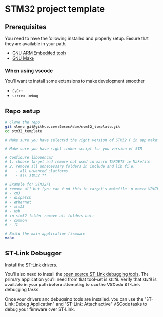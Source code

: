# STM32 project template

## Prerequisites

You need to have the following installed and properly setup. Ensure that they are available in your path.

- [GNU ARM Embedded tools](https://developer.arm.com/downloads/-/gnu-rm)
- [GNU Make](https://www.gnu.org/software/make/)

### When using vscode

You'll want to install some extensions to make development smoother

- `C/C++`
- `Cortex-Debug`

## Repo setup

```bash
# Clone the repo
git clone git@github.com:BenesAdam/stm32_template.git
cd stm32_template

# Make sure you have selected the right version of STM32 F in app makefile

# Make sure you have right linker script for you version of STM

# Configure libopencm3
# 1. choose target and remove not used in macro TARGETS in Makefile
# 2. remove all unnecessary folders in include and lib file.
#    - all unwanted platforms
#    - all stm32 f*

# Example for STM32F1
# remove all but (you can find this in target's makefile in macro VPATH):
# - cm3
# - dispatch
# - ethernet
# - stm32
# - usb
# in stm32 folder remove all folders but:
# - common
# - f1

# Build the main application firmware
make
```

## ST-Link Debugger

Install the [ST-Link drivers](https://www.st.com/en/development-tools/stsw-link009.html).

You'll also need to install the [open source ST-Link debugging tools](https://github.com/stlink-org/stlink). The primary application you'll need from that tool-set is *stutil*. Verify that *stutil* is available in your path before attempting to use the VSCode ST-Link debugging tasks.

Once your drivers and debugging tools are installed, you can use the "ST-Link: Debug Application" and "ST-Link: Attach active" VSCode tasks to debug your firmware over ST-Link.
